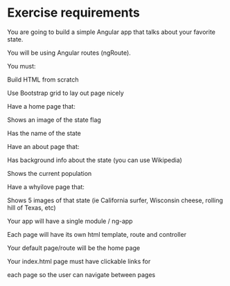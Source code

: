 Exercise requirements
=====================

You are going to build a simple Angular app that talks about your favorite state. 

You will be using Angular routes (ngRoute).

You must:

Build HTML from scratch

Use Bootstrap grid to lay out page nicely

Have a home page that:

Shows an image of the state flag

Has the name of the state

Have an about page that:

Has background info about the state (you can use Wikipedia)

Shows the current population

Have a whyilove page that:

Shows 5 images of that state (ie California surfer, Wisconsin cheese, rolling hill of Texas, etc)

Your app will have a single module / ng-app

Each page will have its own html template, route and controller

Your default page/route will be the home page

Your index.html page must have clickable links for 

each page so the user can navigate between pages